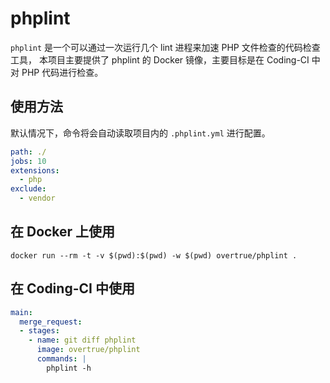 # phplint

`phplint` 是一个可以通过一次运行几个 lint 进程来加速 PHP 文件检查的代码检查工具，
本项目主要提供了 phplint 的 Docker 镜像，主要目标是在 Coding-CI 中对 PHP 代码进行检查。

## 使用方法

默认情况下，命令将会自动读取项目内的 `.phplint.yml` 进行配置。

```yaml
path: ./
jobs: 10
extensions:
  - php
exclude:
  - vendor
```

## 在 Docker 上使用

```shell
docker run --rm -t -v $(pwd):$(pwd) -w $(pwd) overtrue/phplint .
```

## 在 Coding-CI 中使用

```yaml
main:
  merge_request:
  - stages:
    - name: git diff phplint
      image: overtrue/phplint
      commands: |
        phplint -h
```
